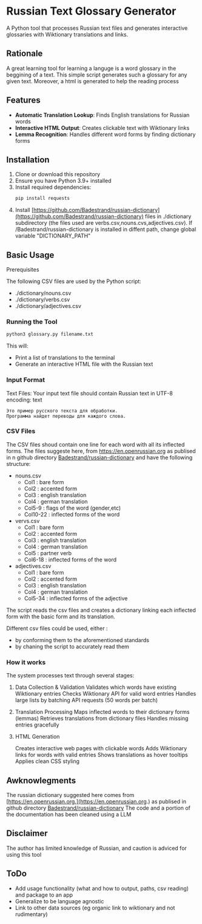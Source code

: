 
# Russian Text Glossary Generator

A Python tool that processes Russian text files and generates interactive glossaries with Wiktionary translations and links.

## Rationale

A great learning tool for learning a languge is a word glossary in the beggining of a text. This simple script generates such a glossary for any  given text. 
Moreover, a html is generated to help the reading process 

## Features

- **Automatic Translation Lookup**: Finds English translations for Russian words
- **Interactive HTML Output**: Creates clickable text with Wiktionary links
- **Lemma Recognition**: Handles different word forms by finding dictionary forms

## Installation

1. Clone or download this repository
2. Ensure you have Python 3.9+ installed
3. Install required dependencies:
   ```bash
   pip install requests
4. Install [https://github.com/Badestrand/russian-dictionary](https://github.com/Badestrand/russian-dictionary) files in ./dictionary subdirectory (the files used are verbs.csv,nouns.cvs,adjectives.csv). If /Badestrand/russian-dictionary is installed in diffent path, change global variable "DICTIONARY_PATH"

##   Basic Usage
Prerequisites

The following CSV files are used by the Python script:

* ./dictionary/nouns.csv
* ./dictionary/verbs.csv
* ./dictionary/adjectives.csv

### Running the Tool

  ```bash
python3 glossary.py filename.txt
  ```
This will:
* Print a list of translations to the terminal
* Generate an interactive HTML file with the Russian text


### Input Format
Text Files: Your input text file should contain Russian text in UTF-8 encoding:
text
```
Это пример русского текста для обработки.
Программа найдет переводы для каждого слова.
```

### CSV Files
The CSV files shoud contain one line for each word with all its inflected forms.
The files suggeste here, from https://en.openrussian.org as publised in n github directory [Badestrand/russian-dictionary](https://github.com/Badestrand/russian-dictionary)
and have the following structure:
* nouns.csv 
  * Col1     : bare form
  * Col2     : accented form
  * Col3     : english translation
  * Col4     : german translation
  * Col5-9   : flags of the word (gender,etc)
  * Col10-22 : inflected forms of the word
* vervs.csv
  * Col1     : bare form
  * Col2     : accented form
  * Col3     : english translation
  * Col4     : german translation
  * Col5     : partner verb 
  * Col6-18 : inflected forms of the word
* adjectives.csv
  * Col1     : bare form
  * Col2     : accented form
  * Col3     : english translation
  * Col4     : german translation
  * Col5-34  : inflected forms of the adjective

The script reads the csv files and creates a dictionary linking each inflected form with the basic form and its translation. 

Different csv files could be used, either :
  * by conforming them to the aforementioned standards
  * by chaning the script to accurately read them

### How it works 

The system processes text through several stages:
1. Data Collection & Validation
    Validates which words have existing Wiktionary entries
    Checks Wiktionary API for valid word entries
    Handles large lists by batching API requests (50 words per batch)

2. Translation Processing
    Maps inflected words to their dictionary forms (lemmas)
    Retrieves translations from dictionary files
    Handles missing entries gracefully

3. HTML Generation

    Creates interactive web pages with clickable words
    Adds Wiktionary links for words with valid entries
    Shows translations as hover tooltips
    Applies clean CSS styling

## Awknowlegments
The russian dictionary suggested here  comes from  [https://en.openrussian.org.](https://en.openrussian.org.) as publised in github directory [Badestrand/russian-dictionary](https://github.com/Badestrand/russian-dictionary) 
The code and a portion of the documentation has been cleaned using a LLM

## Disclaimer
The author has limited knowledge of Russian, and caution is adviced for using this tool

## ToDo 
* Add usage functionality (what and how to output, paths, csv reading)  and package to an app
* Generalize to be language agnostic
* Link to other data sources (eg organic link to wiktionary and not rudimentary)
